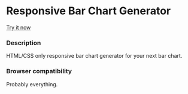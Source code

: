 Responsive Bar Chart Generator
==============================

[Try it now](http://russellgoldenberg.github.io/responsive-barchart-generator)

### Description
HTML/CSS only responsive bar chart generator for your next bar chart.

### Browser compatibility
Probably everything.